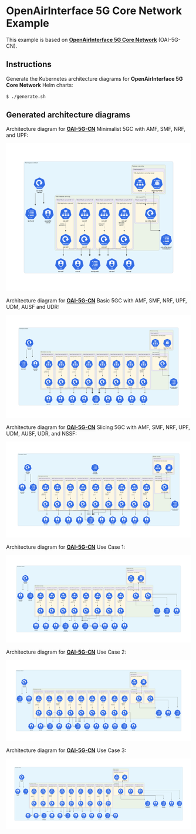 # OpenAirInterface 5G Core Network Example

This example is based on **[OpenAirInterface 5G Core Network](https://openairinterface.org/oai-5g-core-network-project/)** (OAI-5G-CN).

## Instructions

Generate the Kubernetes architecture diagrams for **OpenAirInterface 5G Core Network** Helm charts:

```sh
$ ./generate.sh
```

## Generated architecture diagrams

Architecture diagram for **[OAI-5G-CN](https://openairinterface.org/oai-5g-core-network-project/)** Minimalist 5GC with AMF, SMF, NRF, and UPF:

![oai-5g-mini.png](oai-5g-mini.png)

Architecture diagram for **[OAI-5G-CN](https://openairinterface.org/oai-5g-core-network-project/)** Basic 5GC with AMF, SMF, NRF, UPF, UDM, AUSF and UDR:

![oai-5g-basic.png](oai-5g-basic.png)

Architecture diagram for **[OAI-5G-CN](https://openairinterface.org/oai-5g-core-network-project/)** Slicing 5GC with AMF, SMF, NRF, UPF, UDM, AUSF, UDR, and NSSF:

![oai-5g-advance.png](oai-5g-advance.png)

Architecture diagram for **[OAI-5G-CN](https://openairinterface.org/oai-5g-core-network-project/)** Use Case 1:

![case1.png](case1.png)

Architecture diagram for **[OAI-5G-CN](https://openairinterface.org/oai-5g-core-network-project/)** Use Case 2:

![case2.png](case2.png)

Architecture diagram for **[OAI-5G-CN](https://openairinterface.org/oai-5g-core-network-project/)** Use Case 3:

![case3.png](case3.png)
